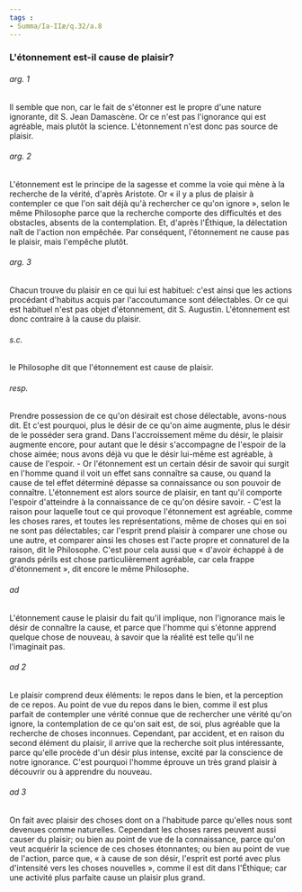 ```yaml
---
tags : 
- Summa/Ia-IIæ/q.32/a.8
---
```


### L'étonnement est-il cause de plaisir?

###### arg. 1
Il semble que non, car le fait de s'étonner est le propre d'une nature ignorante, dit S. Jean Damascène. Or ce n'est pas l'ignorance qui est agréable, mais plutôt la science. L'étonnement n'est donc pas source de plaisir. 

###### arg. 2
L'étonnement est le principe de la sagesse et comme la voie qui mène à la recherche de la vérité, d'après Aristote. Or « il y a plus de plaisir à contempler ce que l'on sait déjà qu'à rechercher ce qu'on ignore », selon le même Philosophe parce que la recherche comporte des difficultés et des obstacles, absents de la contemplation. Et, d'après l'Éthique, la délectation naît de l'action non empêchée. Par conséquent, l'étonnement ne cause pas le plaisir, mais l'empêche plutôt. 

###### arg. 3
Chacun trouve du plaisir en ce qui lui est habituel: c'est ainsi que les actions procédant d'habitus acquis par l'accoutumance sont délectables. Or ce qui est habituel n'est pas objet d'étonnement, dit S. Augustin. L'étonnement est donc contraire à la cause du plaisir. 

###### s.c.
le Philosophe dit que l'étonnement est cause de plaisir. 

###### resp.
Prendre possession de ce qu'on désirait est chose délectable, avons-nous dit. Et c'est pourquoi, plus le désir de ce qu'on aime augmente, plus le désir de le posséder sera grand. Dans l'accroissement même du désir, le plaisir augmente encore, pour autant que le désir s'accompagne de l'espoir de la chose aimée; nous avons déjà vu que le désir lui-même est agréable, à cause de l'espoir. - Or l'étonnement est un certain désir de savoir qui surgit en l'homme quand il voit un effet sans connaître sa cause, ou quand la cause de tel effet déterminé dépasse sa connaissance ou son pouvoir de connaître. L'étonnement est alors source de plaisir, en tant qu'il comporte l'espoir d'atteindre à la connaissance de ce qu'on désire savoir. - C'est la raison pour laquelle tout ce qui provoque l'étonnement est agréable, comme les choses rares, et toutes les représentations, même de choses qui en soi ne sont pas délectables; car l'esprit prend plaisir à comparer une chose ou une autre, et comparer ainsi les choses est l'acte propre et connaturel de la raison, dit le Philosophe. C'est pour cela aussi que « d'avoir échappé à de grands périls est chose particulièrement agréable, car cela frappe d'étonnement », dit encore le même Philosophe. 

###### ad 
L'étonnement cause le plaisir du fait qu'il implique, non l'ignorance mais le désir de connaître la cause, et parce que l'homme qui s'étonne apprend quelque chose de nouveau, à savoir que la réalité est telle qu'il ne l'imaginait pas. 

###### ad 2
Le plaisir comprend deux éléments: le repos dans le bien, et la perception de ce repos. Au point de vue du repos dans le bien, comme il est plus parfait de contempler une vérité connue que de rechercher une vérité qu'on ignore, la contemplation de ce qu'on sait est, de soi, plus agréable que la recherche de choses inconnues. Cependant, par accident, et en raison du second élément du plaisir, il arrive que la recherche soit plus intéressante, parce qu'elle procède d'un désir plus intense, excité par la conscience de notre ignorance. C'est pourquoi l'homme éprouve un très grand plaisir à découvrir ou à apprendre du nouveau. 

###### ad 3
On fait avec plaisir des choses dont on a l'habitude parce qu'elles nous sont devenues comme naturelles. Cependant les choses rares peuvent aussi causer du plaisir; ou bien au point de vue de la connaissance, parce qu'on veut acquérir la science de ces choses étonnantes; ou bien au point de vue de l'action, parce que, « à cause de son désir, l'esprit est porté avec plus d'intensité vers les choses nouvelles », comme il est dit dans l'Éthique; car une activité plus parfaite cause un plaisir plus grand. 

